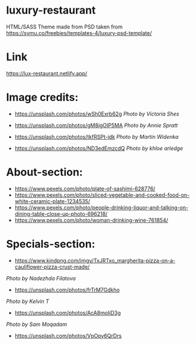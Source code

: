 # luxury-restaurant

HTML/SASS Theme made from PSD taken from https://symu.co/freebies/templates-4/luxury-psd-template/

# Link

https://lux-restaurant.netlify.app/

# Image credits:

- https://unsplash.com/photos/wSh0Exrb62g
  _Photo by Victoria Shes_

- https://unsplash.com/photos/gM8igOIP5MA
  _Photo by Annie Spratt_

- https://unsplash.com/photos/tkfRSPt-jdk
  _Photo by Martin Widenka_

- https://unsplash.com/photos/ND3edEmzcdQ
  _Photo by khloe arledge_

# About-section:

- https://www.pexels.com/photo/plate-of-sashimi-628776/
- https://www.pexels.com/photo/sliced-vegetable-and-cooked-food-on-white-ceramic-plate-1234535/
- https://www.pexels.com/photo/people-drinking-liquor-and-talking-on-dining-table-close-up-photo-696218/
- https://www.pexels.com/photo/woman-drinking-wine-761854/

# Specials-section:

- https://www.kindpng.com/imgv/TxJRTxo_margherita-pizza-on-a-cauliflower-pizza-crust-made/

_Photo by Nadezhda Filatova_

- https://unsplash.com/photos/frTrM7Gdkho

_Photo by Kelvin T_

- https://unsplash.com/photos/AcA8moIiD3g

_Photo by Sam Moqadam_

- https://unsplash.com/photos/VpOpy6QrDrs

